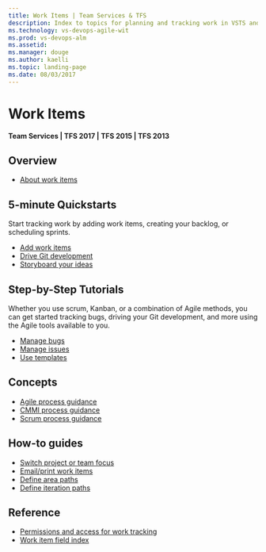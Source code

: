 ```yaml
---
title: Work Items | Team Services & TFS
description: Index to topics for planning and tracking work in VSTS and and Team Foundation Server (TFS)  
ms.technology: vs-devops-agile-wit
ms.prod: vs-devops-alm
ms.assetid:  
ms.manager: douge
ms.author: kaelli
ms.topic: landing-page 
ms.date: 08/03/2017
---
```


# Work Items

<b>Team Services | TFS 2017 | TFS 2015 | TFS 2013</b> 

## Overview  
- [About work items](wit-overview.md) 

## 5-minute Quickstarts  

Start tracking work by adding work items, creating your backlog, or scheduling sprints.  

- [Add work items](../backlogs/add-work-items.md)
- [Drive Git development](../backlogs/connect-work-items-to-git-dev-ops.md)   
- [Storyboard your ideas](../office/storyboard-your-ideas-using-powerpoint.md)   

## Step-by-Step Tutorials

Whether you use scrum, Kanban, or a combination of Agile methods, you can get started tracking bugs, driving your Git development, and more using the Agile tools available to you. 

- [Manage bugs](../backlogs/manage-bugs.md)
- [Manage issues](../backlogs/manage-issues-impediments.md)
- [Use templates](../productivity/work-item-template.md)

## Concepts 

- [Agile process guidance](../guidance/agile-process.md)  
- [CMMI process guidance](../guidance/cmmi-process.md)  
- [Scrum process guidance](../guidance/scrum-process.md)         

## How-to guides

* [Switch project or team focus](../how-to/switch-team-context-work.md)  
* [Email/print work items](../how-to/email-work-items.md)    
* [Define area paths](../customize/set-area-paths.md)  
* [Define iteration paths](../customize/set-iteration-paths-sprints.md)  


## Reference   
- [Permissions and access for work tracking](../permissions-access-work-tracking.md) 
- [Work item field index](../guidance/work-item-field.md)    
  




